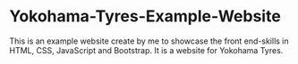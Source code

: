 # Yokohama-Tyres-Example-Website
This is an example website create by me to showcase the front end-skills in HTML, CSS, JavaScript and Bootstrap. It is a website for Yokohama Tyres.
